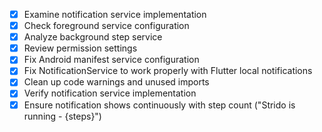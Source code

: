 - [x] Examine notification service implementation
- [x] Check foreground service configuration  
- [x] Analyze background step service
- [x] Review permission settings
- [x] Fix Android manifest service configuration
- [x] Fix NotificationService to work properly with Flutter local notifications
- [x] Clean up code warnings and unused imports
- [x] Verify notification service implementation
- [x] Ensure notification shows continuously with step count ("Strido is running - {steps}")
